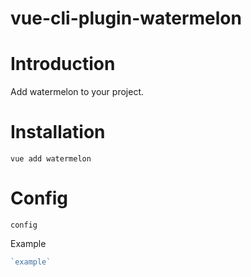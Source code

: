# vue-cli-plugin-watermelon


# Introduction

Add watermelon to your project.

# Installation

```
vue add watermelon
```

# Config

`config`

Example

```js
`example`
```
